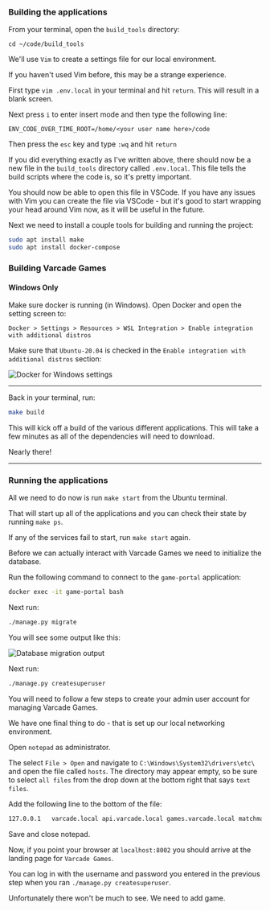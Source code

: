 ### Building the applications  

From your terminal, open the `build_tools` directory:

```
cd ~/code/build_tools
```

We'll use `Vim` to create a settings file for our local environment.

If you haven't used Vim before, this may be a strange experience.

First type `vim .env.local` in your terminal and hit `return`. This will result in a blank screen.

Next press `i` to enter insert mode and then type the following line:

```
ENV_CODE_OVER_TIME_ROOT=/home/<your user name here>/code
```

Then press the `esc` key and type `:wq` and hit `return`

If you did everything exactly as I've written above, there should now be a new file in the `build_tools` directory called `.env.local`. This file tells the build scripts where the code is, so it's pretty important.

You should now be able to open this file in VSCode. If you have any issues with Vim you can create the file via VSCode - but it's good to start wrapping your head around Vim now, as it will be useful in the future.

Next we need to install a couple tools for building and running the project:

```bash
sudo apt install make
sudo apt install docker-compose
```

### Building Varcade Games

#### Windows Only

Make sure docker is running (in Windows). Open Docker and open the setting screen to:

`Docker > Settings > Resources > WSL Integration > Enable integration with additional distros` 

Make sure that `Ubuntu-20.04` is checked in the `Enable integration with additional distros` section:

![Docker for Windows settings](/img/docker_for_win_enable_ubuntu.png)

***
 
Back in your terminal, run: 

```bash
make build
```

This will kick off a build of the various different applications. This will take a few minutes as all of the dependencies will need to download.

Nearly there!

***

### Running the applications

All we need to do now is run `make start` from the Ubuntu terminal.

That will start up all of the applications and you can check their state by running `make ps`.

If any of the services fail to start, run `make start` again. 

Before we can actually interact with Varcade Games we need to initialize the database.

Run the following command to connect to the `game-portal` application:

```bash
docker exec -it game-portal bash
```

Next run:

```bash
./manage.py migrate
```

You will see some output like this:

![Database migration output](/img/game_portal_migrate_output.png)

Next run:

```bash
./manage.py createsuperuser
```

You will need to follow a few steps to create your admin user account for managing Varcade Games.

We have one final thing to do - that is set up our local networking environment.

Open `notepad` as administrator.

The select `File > Open` and navigate to `C:\Windows\System32\drivers\etc\` and open the file called `hosts`. The directory may appear empty, so be sure to select `all files` from the drop down at the bottom right that says `text files`. 

Add the following line to the bottom of the file:

```bash
127.0.0.1   varcade.local api.varcade.local games.varcade.local matchmaker.varcade.local rps.varcade.local
```

Save and close notepad.

Now, if you point your browser at `localhost:8002` you should arrive at the landing page for `Varcade Games`.

You can log in with the username and password you entered in the previous step when you ran `./manage.py createsuperuser`.

Unfortunately there won't be much to see. We need to add game.